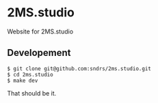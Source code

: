 # 2MS.studio

Website for 2MS.studio

## Developement

```
$ git clone git@github.com:sndrs/2ms.studio.git
$ cd 2ms.studio
$ make dev
```

That should be it.
